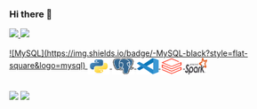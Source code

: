 ### Hi there 👋

<div>
  <a href="https://github.com/hbeltrao">
  <img height="150em" src="https://github-readme-stats.vercel.app/api?username=hbeltrao&show_icons=true&theme=dracula&include_all_commits=true&count_private=true"/>
  <img height="150em" src="https://github-readme-stats.vercel.app/api/top-langs/?username=hbeltrao&layout=compact&langs_count=7&theme=dracula"/>
</div>
<div style="display: inline_block"><br>
    ![MySQL](https://img.shields.io/badge/-MySQL-black?style=flat-square&logo=mysql)
    <img align="center" alt="Python" height="30" width="40" src="https://raw.githubusercontent.com/devicons/devicon/master/icons/python/python-original.svg">
    <img align="center" alt="PostgreSQL" height="30" width="40" src="https://github.com/devicons/devicon/blob/9f4f5cdb393299a81125eb5127929ea7bfe42889/icons/postgresql/postgresql-original.svg">
    <img align="center" alt="VSCode" height="30" width="40" src="https://raw.githubusercontent.com/devicons/devicon/master/icons/vscode/vscode-original.svg">
    <img align="center" alt="Databricks" height="30" width="40" src="https://github.com/hbeltrao/hbeltrao/blob/f27022c873e8a00cfdcca5c4d9d0ce1886e3297f/icons/4998052.png">
    <img align="center" alt="Spark" height="30" width="40" src="https://github.com/hbeltrao/hbeltrao/blob/fdf5774d1ace713d2dc8c2e7fe891f5977483e56/icons/Apache_Spark_logo.svg.png">
</div>
  
  ##
 
<div> 
   <a href="https://www.linkedin.com/in/hugo-beltrão-2a82913b" target="_blank"><img src="https://img.shields.io/badge/-LinkedIn-%230077B5?style=for-the-badge&logo=linkedin&logoColor=white" target="_blank"></a> 
   <a href="https://www.kaggle.com/hbeltrao" target="_blank"><img src="https://img.shields.io/badge/Kaggle-20BEFF?style=for-the-badge&logo=Kaggle&logoColor=white" target="_blank"></a>
</div>

